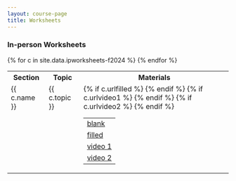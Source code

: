 ```yaml
---
layout: course-page
title: Worksheets
---
```


### In-person Worksheets

<div class="x-scroll">
<table class="asst-table">
<tr><th>Section</th><th>Topic</th><th>Materials</th></tr>
{% for c in site.data.ipworksheets-f2024 %}
<tr valign="top">
  <td>
    {{ c.name }}
  </td>
  <td>
    {{ c.topic }}
  </td>
  <td>
    <table class="inner">
      <tr>
         <td> <a href="{{ c.urlblank }}">blank</a> </td>
      </tr>
      {% if c.urlfilled %}
      <tr>
         <td> <a href="{{ c.urlfilled }}">filled</a> </td>
      </tr>
      {% endif %}
      {% if c.urlvideo1 %}
      <tr>
         <td> <a href="{{ c.urlvideo1 }}">video 1 </a><br></td>         
      </tr>
      {% endif %}
      {% if c.urlvideo2 %}
       <tr>
         <td> <a href="{{ c.urlvideo2 }}">video 2 </a><br></td>         
      </tr>
      {% endif %}
    </table>
  </td>
</tr>
{% endfor %}
</table>
</div>
